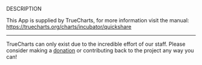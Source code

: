 DESCRIPTION


This App is supplied by TrueCharts, for more information visit the manual: https://truecharts.org/charts/incubator/quickshare

---

TrueCharts can only exist due to the incredible effort of our staff.
Please consider making a [donation](https://truecharts.org/docs/about/sponsor) or contributing back to the project any way you can!
